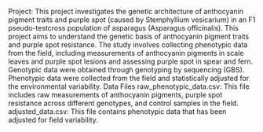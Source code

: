 Project: This project investigates the genetic architecture of anthocyanin pigment traits and purple spot (caused by Stemphyllium vesicarium) in an F1 pseudo-testcross population of asparagus (Asparagus officinalis). This project aims to understand the genetic basis of anthocyanin pigment traits and purple spot resistance. The study involves collecting phenotypic data from the field, including measurements of anthocyanin pigments in scale leaves and purple spot lesions and assessing purple spot in spear and fern. Genotypic data were obtained through genotyping by sequencing (GBS). Phenotypic data were collected from the field and statistically adjusted for the environmental variability. 
Data Files
raw_phenotypic_data.csv: This file includes raw measurements of anthocyanin pigments, purple spot resistance across different genotypes, and control samples in the field.
adjusted_data.csv: This file contains phenotypic data that has been adjusted for field variability.
